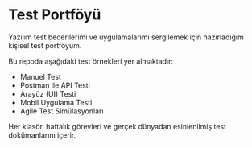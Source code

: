 #  Test Portföyü

Yazılım test becerilerimi ve uygulamalarımı sergilemek için hazırladığım kişisel test portföyüm.

Bu repoda aşağıdaki test örnekleri yer almaktadır:

- Manuel Test  
- Postman ile API Testi  
- Arayüz (UI) Testi  
- Mobil Uygulama Testi  
- Agile Test Simülasyonları

Her klasör, haftalık görevleri ve gerçek dünyadan esinlenilmiş test dokümanlarını içerir.

